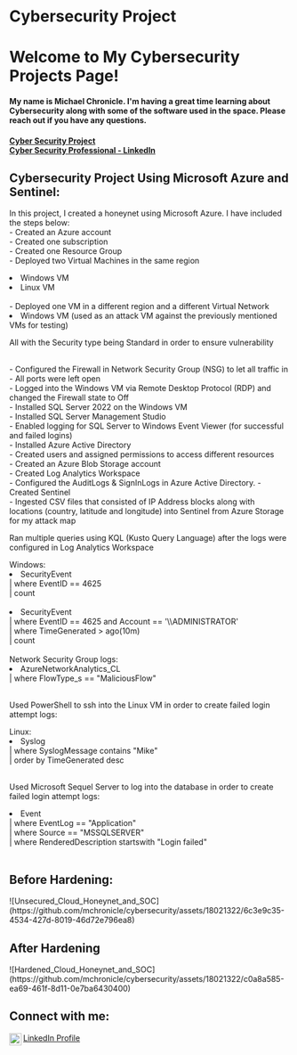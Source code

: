 # Cybersecurity Project
<h1>Welcome to My Cybersecurity Projects Page!<br/></h1>
<h4>My name is Michael Chronicle.  I'm having a great time learning about Cybersecurity along with some of the software used in the space. Please reach out if you have any questions.<br/></h4>
<h4><a href="https://github.com/mchronicle/cybersecurity">Cyber Security Project</a><br/> <a href="https://www.linkedin.com/in/michael-chronicle/">Cyber Security Professional - LinkedIn</a></h4>

<h2>Cybersecurity Project Using Microsoft Azure and Sentinel:</h2>
<p>In this project, I created a honeynet using Microsoft Azure. I have included the steps below:<br/>
- Created an Azure account<br/>
- Created one subscription<br/>
- Created one Resource Group<br/>
- Deployed two Virtual Machines in the same region<br/>
<li>Windows VM</li>
<li>Linux VM</li><br/>
- Deployed one VM in a different region and a different Virtual Network<br/>
<li>Windows VM (used as an attack VM against the previously mentioned VMs for testing)</li></p>
<p>All with the Security type being Standard in order to ensure vulnerability</p><br/>
- Configured the Firewall in Network Security Group (NSG) to let all traffic in<br/>
- All ports were left open<br/>
- Logged into the Windows VM via Remote Desktop Protocol (RDP) and changed the Firewall state to Off<br/>
- Installed SQL Server 2022 on the Windows VM<br/>
- Installed SQL Server Management Studio<br/>
- Enabled logging for SQL Server to Windows Event Viewer (for successful and failed logins)<br/>
- Installed Azure Active Directory<br/>
- Created users and assigned permissions to access different resources<br/>
- Created an Azure Blob Storage account<br/>
- Created Log Analytics Workspace<br/>
- Configured the AuditLogs & SignInLogs in Azure Active Directory.
- Created Sentinel<br/>
- Ingested CSV files that consisted of IP Address blocks along with locations (country, latitude and longitude) into Sentinel from Azure Storage for my attack map<br/>
<p>Ran multiple queries using KQL (Kusto Query Language) after the logs were configured in Log Analytics Workspace</p>
Windows:
<li>SecurityEvent<br/>
| where EventID == 4625<br/>
| count</li><br/>
<li>SecurityEvent<br/>
| where EventID == 4625 and Account == '\\ADMINISTRATOR'<br/>
| where TimeGenerated > ago(10m)<br/>
| count</li><br/>
Network Security Group logs:
<li>AzureNetworkAnalytics_CL<br/>
| where FlowType_s == "MaliciousFlow"</li><br/>
<p>Used PowerShell to ssh into the Linux VM in order to create failed login attempt logs:</p>
Linux:
<li>Syslog<br/>
| where SyslogMessage contains "Mike"<br/>
| order by TimeGenerated desc</li><br/>
<p>Used Microsoft Sequel Server to log into the database in order to create failed login attempt logs:</p>
<li>Event<br/>
| where EventLog == "Application"<br/>
| where Source == "MSSQLSERVER"<br/>
| where RenderedDescription startswith "Login failed"</li><br/>

<h2>Before Hardening:</h2>
![Unsecured_Cloud_Honeynet_and_SOC](https://github.com/mchronicle/cybersecurity/assets/18021322/6c3e9c35-4534-427d-8019-46d72e796ea8)

<h2>After Hardening</h2>
![Hardened_Cloud_Honeynet_and_SOC](https://github.com/mchronicle/cybersecurity/assets/18021322/c0a8a585-ea69-461f-8d11-0e7ba6430400)


<h2>Connect with me:</h2>
<img align="left" alt="Michael Chronicle | LinkedIn" width="22px" src="https://cdn.jsdelivr.net/npm/simple-icons@v3/icons/linkedin.svg" />
<a href="https://www.linkedin.com/in/michael-chronicle/">LinkedIn Profile</a><br/>


